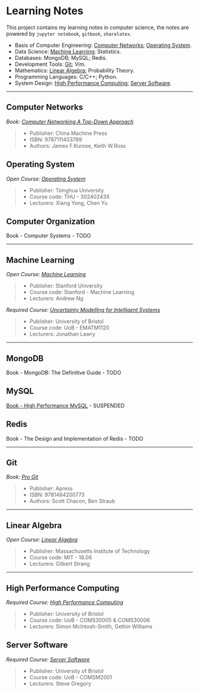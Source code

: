 Learning Notes
=========================

This project contains my learning notes in computer science, the notes are powered by `jupyter notebook`, `gitbook`, `sharelatex`.

<!-- GFM-TOC -->
* Basis of Computer Engineering: [Computer Networks](#computer-networks); [Operating System](#operating-system).
* Data Science: [Machine Learning](#machine-learning); Statistics.
* Databases: MongoDB; MySQL; Redis.
* Development Tools: [Git](#git); Vim.
* Mathematics: [Linear Algebra](#linear-algebra); Probability Theory.
* Programming Languages: C/C++; Python.
* System Design: [High Performance Computing](#high-performance-computing); [Server Software](#server-software).
<!-- GFM-TOC -->


------------------------------------------------------------

Computer Networks
--------------------------------------

*Book: [Computer Networking A Top-Down Approach](https://jerakrs.gitbook.io/computer_networks/)*

> * Publisher: China Machine Press
> * ISBN: 9787111453789
> * Authors: James F.Kurose, Keith W.Ross


Operating System
--------------------------------------

*Open Course: [Operating System](https://github.com/JeraKrs/notes/blob/master/src/Operating%20System/README.md)*

> * Publisher: Tsinghua University
> * Course code: THU - 30240243X
> * Lecturers: Xiang Yong, Chen Yu


Computer Organization
--------------------------------------

Book - Computer Systems - TODO



------------------------------------------------------------

Machine Learning
--------------------------------------

*Open Course: [Machine Learning](https://github.com/JeraKrs/notes/blob/master/src/Machine%20Learning/README.md)*

> * Publisher: Stanford University
> * Course code: Stanford - Machine Learning
> * Lecturers: Andrew Ng

*Required Course: [Uncertainty Modelling for Intelligent Systems](https://github.com/JeraKrs/Notes/blob/master/src/Uncertainty%20Modelling%20for%20Intelligent%20Systems/README.md)*

> * Publisher: University of Bristol
> * Course code: UoB - EMATM1120
> * Lecturers: Jonathan Lawry


------------------------------------------------------------

MongoDB
--------------------------------------

Book - MongoDB: The Definitive Guide - TODO


MySQL
--------------------------------------

[Book - High Performance MySQL](https://jerakrs.gitbooks.io/mysql/content/) - SUSPENDED


Redis
--------------------------------------

Book - The Design and Implementation of Redis - TODO


------------------------------------------------------------

Git
-------------------------

*Book: [Pro Git](https://jerakrs.gitbook.io/git/)*

> * Publisher: Apress
> * ISBN: 9781484200773
> * Authors: Scott Chacon, Ben Straub



------------------------------------------------------------

Linear Algebra
-------------------------

*Open Course: [Linear Algebra](https://github.com/JeraKrs/Notes/blob/master/src/Linear%20Algebra/README.md)*

> * Publisher: Massachusetts Institute of Technology
> * Course code: MIT - 18.06
> * Lecturers: Gilbert Strang



------------------------------------------------------------

High Performance Computing
-------------------------

*Required Course: [High Performance Computing](https://github.com/JeraKrs/Notes/blob/master/src/High%20Performance%20Computing/README.md)*

> * Publisher: University of Bristol
> * Course code: UoB - COMS30005 & COMS30006
> * Lecturers: Simon McIntosh-Smith, Gethin Williams


Server Software
-------------------------

*Required Course: [Server Software](https://github.com/JeraKrs/notes/blob/master/src/Server%20Software/README.md)*

> * Publisher: University of Bristol
> * Course code: UoB - COMSM2001
> * Lecturers: Steve Gregory

